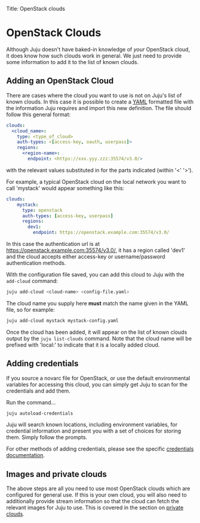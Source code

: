 Title: OpenStack clouds

# OpenStack Clouds

Although Juju doesn't have baked-in knowledge of *your* OpenStack cloud, it 
does know how such clouds work in general. We just need to provide some 
information to add it to the list of known clouds.

## Adding an OpenStack Cloud

There are cases where the cloud you want to use is not on Juju's list of known 
clouds. In this case it is possible to create a [YAML][yaml] formatted file 
with the information Juju requires and import this new definition. The file 
should follow this general format:
  
```yaml
clouds:
  <cloud_name>:
    type: <type_of_cloud>
    auth-types: <[access-key, oauth, userpass]>
    regions:
      <region-name>:
        endpoint: <https://xxx.yyy.zzz:35574/v3.0/>
```
with the relevant values substituted in for the parts indicated
(within '<' '>').

For example, a typical OpenStack cloud on the local network you want to call 
'mystack' would appear something like this:

  
```yaml
clouds:
    mystack:
      type: openstack
      auth-types: [access-key, userpass]
      regions:
        dev1:
          endpoint: https://openstack.example.com:35574/v3.0/
```

In this case the authentication url is at 
https://openstack.example.com:35574/v3.0/, it has a region called 'dev1' and 
the cloud accepts either access-key or username/password authentication 
methods.

With the configuration file saved, you can add this cloud to Juju with the 
`add-cloud` command:

```bash
juju add-cloud <cloud-name> <config-file.yaml>
```

The cloud name you supply here **must** match the name given in the YAML file, 
so for example:

```bash
juju add-cloud mystack mystack-config.yaml
```

Once the cloud has been added, it will appear on the list of known clouds 
output by the `juju list-clouds` command. Note that the cloud name will be 
prefixed with 'local:' to indicate that it is a locally added cloud.

## Adding credentials

If you source a novarc file for OpenStack, or use the default environmental 
variables for accessing this cloud, you can simply get Juju to scan for the 
credentials and add them.

Run the command...

```bash
juju autoload-credentials
```

Juju will search known locations, including environment variables, for
credential information and present you with a set of choices for storing them. 
Simply follow the prompts.

For other methods of adding credentials, please see the specific 
[credentials documentation][credentials].



## Images and private clouds

The above steps are all you need to use most OpenStack clouds which are 
configured for general use. If this is your own cloud, you will also need to 
additionally provide stream information so that the cloud can fetch the 
relevant images for Juju to use. This is covered in the section on 
[private clouds][simplestreams].

[yaml]: http://www.yaml.org/spec/1.2/spec.html
[simplestreams]: ./howto-privatecloud.html
[credentials]: ./credentials.html
